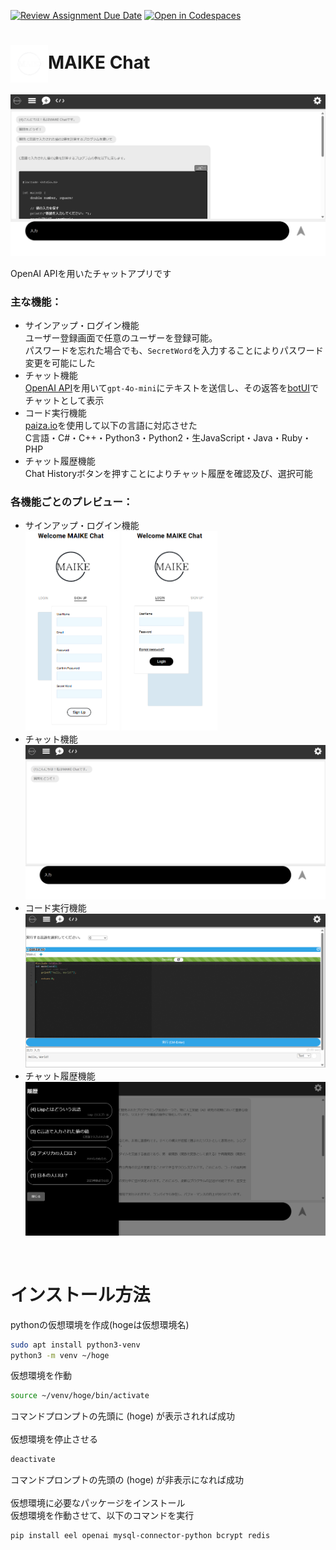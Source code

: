 [![Review Assignment Due Date](https://classroom.github.com/assets/deadline-readme-button-22041afd0340ce965d47ae6ef1cefeee28c7c493a6346c4f15d667ab976d596c.svg)](https://classroom.github.com/a/Fw6BNX-f)
[![Open in Codespaces](https://classroom.github.com/assets/launch-codespace-2972f46106e565e64193e422d61a12cf1da4916b45550586e14ef0a7c637dd04.svg)](https://classroom.github.com/open-in-codespaces?assignment_repo_id=17388676)

# <img src="web/image/readme/logo.png" alt="ロゴ" width="60px" style="vertical-align: middle;">MAIKE Chat

![Logo](web/image/readme/sample.png)

OpenAI APIを用いたチャットアプリです

### 主な機能：
- サインアップ・ログイン機能    
  ユーザー登録画面で任意のユーザーを登録可能。    
  パスワードを忘れた場合でも、`SecretWord`を入力することによりパスワード変更を可能にした
- チャット機能    
  [OpenAI API](https://openai.com/index/openai-api/)を用いて`gpt-4o-mini`にテキストを送信し、その返答を[botUI](https://botui.org/)でチャットとして表示
- コード実行機能    
  [paiza.io](https://paiza.io/ja)を使用して以下の言語に対応させた    
  C言語・C#・C++・Python3・Python2・生JavaScript・Java・Ruby・PHP
- チャット履歴機能    
    Chat Historyボタンを押すことによりチャット履歴を確認及び、選択可能

### 各機能ごとのプレビュー：
- サインアップ・ログイン機能    
  <img src="web/image/readme/signup.png" alt="サインアップ画面" width="150px">
  <img src="web/image/readme/login.png" alt="ログイン画面" width="153.5px">
- チャット機能    
  <img src="web/image/readme/chat.png" alt="チャット画面">
- コード実行機能
  <img src="web/image/readme/webEditor.png" alt="コード実行画面">
- チャット履歴機能    
  <img src="web/image/readme/chatHistory.png" alt="チャット履歴画面">    

<br>

# インストール方法
pythonの仮想環境を作成(hogeは仮想環境名)
```bash
sudo apt install python3-venv
python3 -m venv ~/hoge
```

仮想環境を作動
```bash
source ~/venv/hoge/bin/activate
```

コマンドプロンプトの先頭に (hoge) が表示されれば成功<br>
<br>
仮想環境を停止させる
```bash
deactivate
```
コマンドプロンプトの先頭の (hoge) が非表示になれば成功<br>
<br>
仮想環境に必要なパッケージをインストール<br>
仮想環境を作動させて、以下のコマンドを実行
```bash
pip install eel openai mysql-connector-python bcrypt redis
```
